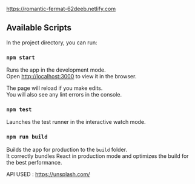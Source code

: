 https://romantic-fermat-62deeb.netlify.com

## Available Scripts

In the project directory, you can run:

### `npm start`

Runs the app in the development mode.<br>
Open [http://localhost:3000](http://localhost:3000) to view it in the browser.

The page will reload if you make edits.<br>
You will also see any lint errors in the console.

### `npm test`

Launches the test runner in the interactive watch mode.<br>
### `npm run build`

Builds the app for production to the `build` folder.<br>
It correctly bundles React in production mode and optimizes the build for the best performance.


API USED : https://unsplash.com/
